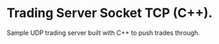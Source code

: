 # Trading Server Socket TCP (C++).
Sample UDP trading server built with C++ to push trades through.
